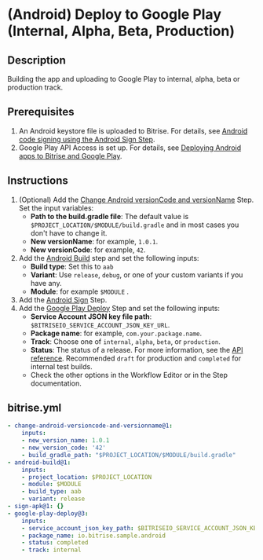 # (Android) Deploy to Google Play (Internal, Alpha, Beta, Production)

## Description

Building the app and uploading to Google Play to internal, alpha, beta or production track.

## Prerequisites

1. An Android keystore file is uploaded to Bitrise. For details, see [Android code signing using the Android Sign Step](https://devcenter.bitrise.io/en/code-signing/android-code-signing/android-code-signing-using-the-android-sign-step.html).
2. Google Play API Access is set up. For details, see [Deploying Android apps to Bitrise and Google Play](https://devcenter.bitrise.io/en/deploying/android-deployment/deploying-android-apps-to-bitrise-and-google-play.html#setting-up-google-play-api-access).

## Instructions

1. (Optional) Add the [Change Android versionCode and versionName](https://www.bitrise.io/integrations/steps/change-android-versioncode-and-versionname) Step. Set the input variables:
    - **Path to the build.gradle file**: The default value is `$PROJECT_LOCATION/$MODULE/build.gradle` and in most cases you don't have to change it. 
    - **New versionName**: for example, `1.0.1`.
    - **New versionCode**: for example, `42`.
2. Add the [Android Build](https://bitrise.io/integrations/steps/android-build) step and set the following inputs:
    - **Build type**: Set this to `aab`
    - **Variant**: Use `release`, `debug`, or one of your custom variants if you have any.
    - **Module**: for example `$MODULE` .
3. Add the [Android Sign](https://bitrise.io/integrations/steps/sign-apk) Step.
4. Add the [Google Play Deploy](https://bitrise.io/integrations/steps/google-play-deploy) Step and set the following inputs:
    - **Service Account JSON key file path**: `$BITRISEIO_SERVICE_ACCOUNT_JSON_KEY_URL`.
    - **Package name**: for example, `com.your.package.name`.
    - **Track**: Choose one of `internal`, `alpha`, `beta`, or `production`.
    - **Status**: The status of a release. For more information, see the [API reference](https://developers.google.com/android-publisher/api-ref/rest/v3/edits.tracks#Status). Recommended `draft` for production and `completed` for internal test builds.
    - Check the other options in the Workflow Editor or in the Step documentation.

## bitrise.yml

```yaml
- change-android-versioncode-and-versionname@1:
    inputs:
    - new_version_name: 1.0.1
    - new_version_code: '42'
    - build_gradle_path: "$PROJECT_LOCATION/$MODULE/build.gradle"
- android-build@1:
    inputs:
    - project_location: $PROJECT_LOCATION
    - module: $MODULE
    - build_type: aab
    - variant: release
- sign-apk@1: {}
- google-play-deploy@3:
    inputs:
    - service_account_json_key_path: $BITRISEIO_SERVICE_ACCOUNT_JSON_KEY_URL
    - package_name: io.bitrise.sample.android
    - status: completed
    - track: internal
```
